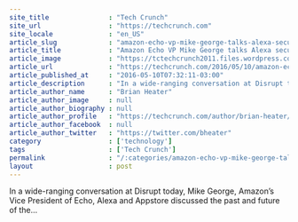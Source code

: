 ```yaml
---
site_title               : "Tech Crunch"
site_url                 : "https://techcrunch.com"
site_locale              : "en_US"
article_slug             : "amazon-echo-vp-mike-george-talks-alexa-security-and-simplifying-search"
article_title            : "Amazon Echo VP Mike George talks Alexa security and simplifying search"
article_image            : "https://tctechcrunch2011.files.wordpress.com/2016/05/tcdisrupt_ny16-4548.jpg?w=764&h=400&crop=1"
article_url              : "https://techcrunch.com/2016/05/10/amazon-echo-vp-mike-george-talks-alexa-security-and-simplifying-search/"
article_published_at     : "2016-05-10T07:32:11-03:00"
article_description      : "In a wide-ranging conversation at Disrupt today, Mike George, Amazon’s Vice President of Echo, Alexa and Appstore discussed the past and future of the..."
article_author_name      : "Brian Heater"
article_author_image     : null
article_author_biography : null
article_author_profile   : "https://techcrunch.com/author/brian-heater/"
article_author_facebook  : null
article_author_twitter   : "https://twitter.com/bheater"
category                 : ['technology']
tags                     : ['Tech Crunch']
permalink                : "/:categories/amazon-echo-vp-mike-george-talks-alexa-security-and-simplifying-search/"
layout                   : post
---
```


In a wide-ranging conversation at Disrupt today, Mike George, Amazon’s Vice President of Echo, Alexa and Appstore discussed the past and future of the...
